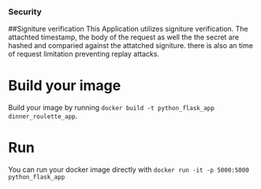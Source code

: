 




### Security
##Signiture verification
This Application utilizes signiture verification. The attachted timestamp, the body of the request as well the the secret are hashed and comparied against the attatched signiture. there is also an time of request limitation preventing replay attacks.



# Build your image

Build your image by running `docker build -t python_flask_app dinner_roulette_app`.

# Run

You can run your docker image directly with `docker run -it -p 5000:5000 python_flask_app` 